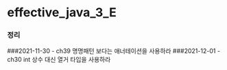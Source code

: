 # effective_java_3_E

### 정리

###2021-11-30 - ch39 명명패턴 보다는 애너테이션을 사용하라
###2021-12-01 - ch30 int 상수 대신 열거 타입을 사용하라
